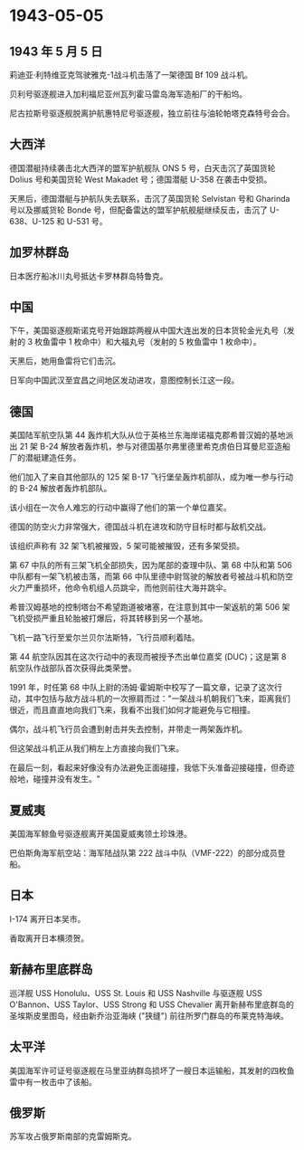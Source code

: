 # 1943-05-05

## 1943 年 5 月 5 日

莉迪亚·利特维亚克驾驶雅克-1战斗机击落了一架德国 Bf 109 战斗机。

贝利号驱逐舰进入加利福尼亚州瓦列霍马雷岛海军造船厂的干船坞。

尼古拉斯号驱逐舰脱离护航惠特尼号驱逐舰，独立前往与油轮帕塔克森特号会合。

## 大西洋

德国潜艇持续袭击北大西洋的盟军护航舰队 ONS 5 号，白天击沉了英国货轮
Dolius 号和美国货轮 West Makadet 号；德国潜艇 U-358 在袭击中受损。

天黑后，德国潜艇与护航队失去联系，击沉了英国货轮 Selvistan 号和 Gharinda
号以及挪威货轮 Bonde 号，但配备雷达的盟军护航舰艇继续反击，击沉了
U-638、U-125 和 U-531 号。

## 加罗林群岛

日本医疗船冰川丸号抵达卡罗林群岛特鲁克。

## 中国

下午，美国驱逐舰斯诺克号开始跟踪两艘从中国大连出发的日本货轮金光丸号（发射的
3 枚鱼雷中 1 枚命中）和大福丸号（发射的 5 枚鱼雷中 1 枚命中）。

天黑后，她用鱼雷将它们击沉。

日军向中国武汉至宜昌之间地区发动进攻，意图控制长江这一段。

## 德国

美国陆军航空队第 44
轰炸机大队从位于英格兰东海岸诺福克郡希普汉姆的基地派出 21 架 B-24
解放者轰炸机，参与对德国基尔弗里德里希克虏伯日耳曼尼亚造船厂的潜艇建造任务。

他们加入了来自其他部队的 125 架 B-17
飞行堡垒轰炸机部队，成为唯一参与行动的 B-24 解放者轰炸机部队。

该小组在一次令人难忘的行动中赢得了他们的第一个单位嘉奖。

德国的防空火力非常强大，德国战斗机在进攻和防守目标时都与敌机交战。

该组织声称有 32 架飞机被摧毁，5 架可能被摧毁，还有多架受损。

第 67 中队的所有三架飞机全部损失，因为尾部的查理中队、第 68 中队和第 506
中队都有一架飞机被击落，而第 66
中队里德中尉驾驶的解放者号被战斗机和防空火力严重损坏，他命令机组人员跳伞，而他则前往大海并跳伞。

希普汉姆基地的控制塔台不希望跑道被堵塞，在注意到其中一架返航的第 506
架飞机受损严重且轮胎被打爆后，将其转移到另一个基地。

飞机一路飞行至爱尔兰贝尔法斯特，飞行员顺利着陆。

第 44 航空队因其在这次行动中的表现而被授予杰出单位嘉奖 (DUC)；这是第 8
航空队作战部队首次获得此类荣誉。

1991 年，时任第 68
中队上尉的汤姆·霍姆斯中校写了一篇文章，记录了这次行动，其中包括与敌方战斗机的一次擦肩而过："一架战斗机朝我们飞来，距离我们很近，而且直直地向我们飞来，我看不出我们如何才能避免与它相撞。

偶尔，战斗机飞行员会遭到射击并失去控制，并带走一两架轰炸机。

但这架战斗机正从我们稍左上方直接向我们飞来。

在最后一刻，看起来好像没有办法避免正面碰撞，我低下头准备迎接碰撞，但奇迹般地，碰撞并没有发生。"

## 夏威夷

美国海军鲸鱼号驱逐舰离开美国夏威夷领土珍珠港。

巴伯斯角海军航空站：海军陆战队第 222 战斗中队（VMF-222）的部分成员登船。

## 日本

I-174 离开日本吴市。

香取离开日本横须贺。

## 新赫布里底群岛

巡洋舰 USS Honolulu、USS St. Louis 和 USS Nashville 与驱逐舰 USS
O\'Bannon、USS Taylor、USS Strong 和 USS Chevalier
离开新赫布里底群岛的圣埃斯皮里图岛，经由新乔治亚海峡 ("狭缝")
前往所罗门群岛的布莱克特海峡。

## 太平洋

美国海军许可证号驱逐舰在马里亚纳群岛损坏了一艘日本运输船，其发射的四枚鱼雷中有一枚击中了该船。

## 俄罗斯

苏军攻占俄罗斯南部的克雷姆斯克。

